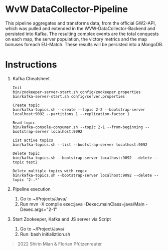# WvW DataCollector-Pipeline

   This pipeline aggregates and transforms data, from the official GW2-API, which was pulled and extended in the WVW-DataCollector-Backend and persisted into Kafka.
   The resulting complex events are the total conquests on each map, the server population, the victory metrics and the map bonuses foreach EU-Match.
   These results will be persisted into a MongoDB.

# Instructions

   1. Kafka Cheatsheet 
      ```
      Init
      bin/zookeeper-server-start.sh config/zookeeper.properties
      bin/kafka-server-start.sh config/server.properties 

      Create topic 
      bin/kafka-topics.sh --create --topic 2-2 --bootstrap-server localhost:9092 --partitions 1 --replication-factor 1 

      Read topic
      bin/kafka-console-consumer.sh --topic 2-1 --from-beginning --bootstrap-server localhost:9092 

      List active topics
      bin/kafka-topics.sh --list --bootstrap-server localhost:9092 

      Delete topic
      bin/kafka-topics.sh --bootstrap-server localhost:9092 --delete --topic test2 

      Delete multiple topics with regex
      bin/kafka-topics.sh --bootstrap-server localhost:9092 --delete --topic '2-.*'
      ```

   2. Pipeline execution
      1. Go to ~/Projects/Java/
      2. Run mvn -X compile exec:java -Dexec.mainClass=java/Main -Dexec.args="2-1"


   3. Start Zookeeper, Kafka and JS server via Script
      1. Go to ~/Project/Java/
      2. Run: bash initializtion.sh

> 2022 Shirin Mian & Florian Pfützenreuter
